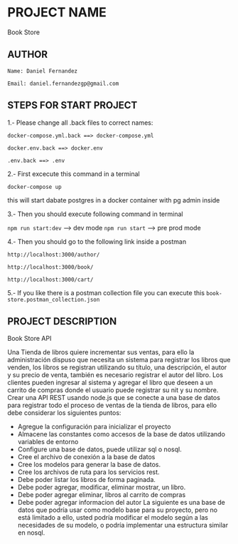 # PROJECT NAME

Book Store

## AUTHOR

```
Name: Daniel Fernandez

Email: daniel.fernandezgp@gmail.com
```

## STEPS FOR START PROJECT
1.- Please change all .back files to correct names:

```
docker-compose.yml.back ==> docker-compose.yml 

docker.env.back ==> docker.env 

.env.back ==> .env 

``` 


2.- First excecute this command in a terminal

`docker-compose up`

this will start dabate postgres in a docker container with pg admin inside

3.- Then you should execute following command in terminal

`npm run start:dev` --> dev mode 
`npm run start` --> pre prod mode

4.- Then you should go to the following link inside a postman

`http://localhost:3000/author/`

`http://localhost:3000/book/`

`http://localhost:3000/cart/`


5.- If you like there is a postman collection file you can execute this 
`book-store.postman_collection.json`

## PROJECT DESCRIPTION

Book Store API

Una Tienda de libros quiere incrementar sus ventas, para ello la administración dispuso que
necesita un sistema para registrar los libros que venden, los libros se registran utilizando su
título, una descripción, el autor y su precio de venta, también es necesario registrar el autor del
libro.
Los clientes pueden ingresar al sistema y agregar el libro que deseen a un carrito de compras
donde el usuario puede registrar su nit y su nombre.
Crear una API REST usando node.js que se conecte a una base de datos para registrar todo el
proceso de ventas de la tienda de libros, para ello debe considerar los siguientes puntos:
- Agregue la configuración para inicializar el proyecto
- Almacene las constantes como accesos de la base de datos utilizando variables de entorno
- Configure una base de datos, puede utilizar sql o nosql.
- Cree el archivo de conexión a la base de datos
- Cree los modelos para generar la base de datos.
- Cree los archivos de ruta para los servicios rest.
- Debe poder listar los libros de forma paginada.
- Debe poder agregar, modificar, eliminar mostrar, un libro.
- Debe poder agregar eliminar, libros al carrito de compras
- Debe poder agregar informacion del autor
La siguiente es una base de datos que podría usar como modelo base para su proyecto, pero
no está limitado a ello, usted podría modificar el modelo según a las necesidades de su
modelo, o podría implementar una estructura similar en nosql.
